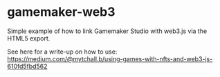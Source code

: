 # gamemaker-web3
Simple example of how to link Gamemaker Studio with web3.js via the HTML5 export.

See here for a write-up on how to use:
https://medium.com/@mytchall.b/using-games-with-nfts-and-web3-js-610fd5fbd562
